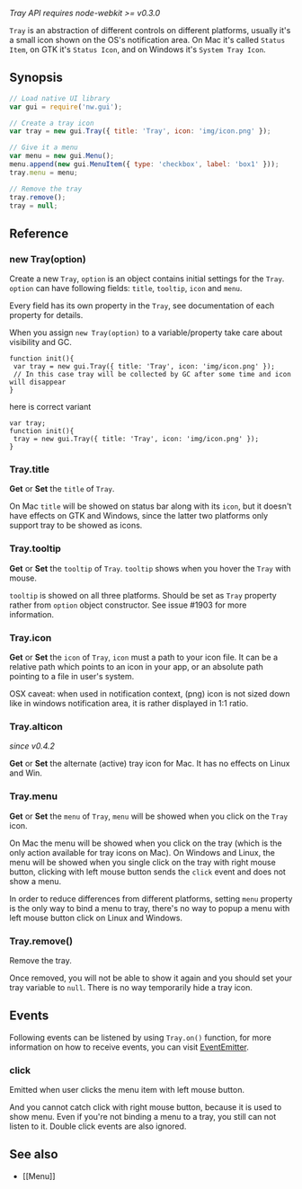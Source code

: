 _Tray API requires node-webkit >= v0.3.0_

`Tray` is an abstraction of different controls on different platforms, usually it's a small icon shown on the OS's notification area. On Mac it's called `Status Item`, on GTK it's `Status Icon`, and on Windows it's `System Tray Icon`.

## Synopsis

```javascript
// Load native UI library
var gui = require('nw.gui');

// Create a tray icon
var tray = new gui.Tray({ title: 'Tray', icon: 'img/icon.png' });

// Give it a menu
var menu = new gui.Menu();
menu.append(new gui.MenuItem({ type: 'checkbox', label: 'box1' }));
tray.menu = menu;

// Remove the tray
tray.remove();
tray = null;
```

## Reference

### new Tray(option)

Create a new `Tray`, `option` is an object contains initial settings for the `Tray`. `option` can have following fields: `title`, `tooltip`, `icon` and `menu`.

Every field has its own property in the `Tray`, see documentation of each property for details.

When you assign `new Tray(option)` to a variable/property take care about visibility and GC. 
```
function init(){
 var tray = new gui.Tray({ title: 'Tray', icon: 'img/icon.png' });
 // In this case tray will be collected by GC after some time and icon will disappear
}
```
here is correct variant
```
var tray;
function init(){
 tray = new gui.Tray({ title: 'Tray', icon: 'img/icon.png' });
}
```
### Tray.title

**Get** or **Set** the `title` of `Tray`.

On Mac `title` will be showed on status bar along with its `icon`, but it doesn't have effects on GTK and Windows, since the latter two platforms only support tray to be showed as icons.

### Tray.tooltip

**Get** or **Set** the `tooltip` of `Tray`. `tooltip` shows when you hover the `Tray` with mouse.

`tooltip` is showed on all three platforms. Should be set as `Tray` property rather from `option` object constructor. See issue #1903 for more information. 

### Tray.icon

**Get** or **Set** the `icon` of `Tray`, `icon` must a path to your icon file. It can be a relative path which points to an icon in your app, or an absolute path pointing to a file in user's system.

OSX caveat: when used in notification context, (png) icon is not sized down like in windows notification area, it is rather displayed in 1:1 ratio.

### Tray.alticon
_since v0.4.2_

**Get** or **Set** the  alternate (active) tray icon for Mac. It has no effects on Linux and Win.

### Tray.menu

**Get** or **Set** the `menu` of `Tray`, `menu` will be showed when you click on the `Tray` icon.

On Mac the menu will be showed when you click on the tray (which is the only action available for tray icons on Mac). On Windows and Linux, the menu will be showed when you single click on the tray with right mouse button, clicking with left mouse button sends the `click` event and does not show a menu.

In order to reduce differences from different platforms, setting `menu` property is the only way to bind a menu to tray, there's no way to popup a menu with left mouse button click on Linux and Windows.

### Tray.remove()

Remove the tray.

Once removed, you will not be able to show it again and you should set your tray variable to `null`. There is no way temporarily hide a tray icon.

## Events
Following events can be listened by using `Tray.on()` function, for more information on how to receive events, you can visit [EventEmitter](http://nodejs.org/api/events.html#events_class_events_eventemitter).

### click

Emitted when user clicks the menu item with left mouse button.

And you cannot catch click with right mouse button, because it is used to show menu. Even if you're not binding a menu to a tray, you still can not listen to it. Double click events are also ignored.

## See also

* [[Menu]]